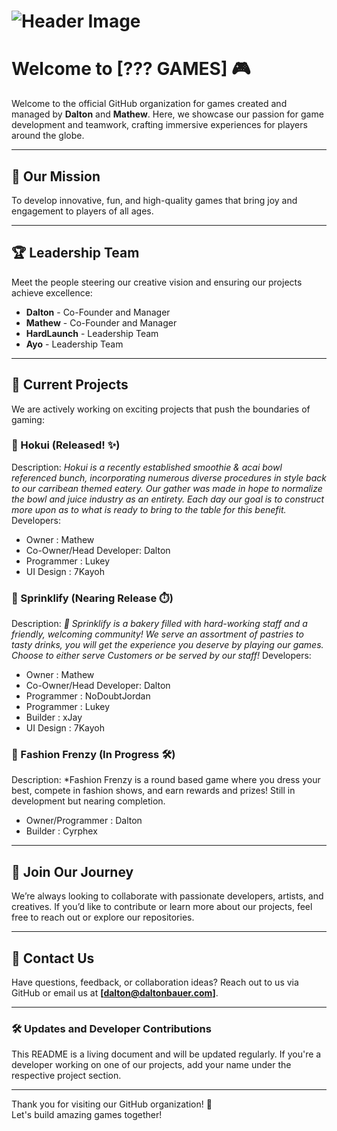 # ![Header Image](https://i.ibb.co/tBdn2Y6/Header.png) <!-- Replace with your header image link -->

# Welcome to [??? GAMES] 🎮

Welcome to the official GitHub organization for games created and managed by **Dalton** and **Mathew**. Here, we showcase our passion for game development and teamwork, crafting immersive experiences for players around the globe.

---

## 🎯 Our Mission
To develop innovative, fun, and high-quality games that bring joy and engagement to players of all ages.

---

## 🏆 Leadership Team
Meet the people steering our creative vision and ensuring our projects achieve excellence:
- **Dalton** - Co-Founder and Manager  
- **Mathew** - Co-Founder and Manager  
- **HardLaunch** - Leadership Team  
- **Ayo** - Leadership Team  

---

## 🌟 Current Projects
We are actively working on exciting projects that push the boundaries of gaming:

### 🔹 Hokui (Released! ✨)
Description: *Hokui is a recently established smoothie & acai bowl referenced bunch, incorporating numerous diverse procedures in style back to our carribean themed eatery. Our gather was made in hope to normalize the bowl and juice industry as an entirety. Each day our goal is to construct more upon as to what is ready to bring to the table for this benefit.*  
Developers:  
- Owner : Mathew
- Co-Owner/Head Developer: Dalton
- Programmer : Lukey
- UI Design : 7Kayoh

### 🔹 Sprinklify (Nearing Release ⏱️)
Description: *🧁 Sprinklify is a bakery filled with hard-working staff and a friendly, welcoming community! We serve an assortment of pastries to tasty drinks, you will get the experience you deserve by playing our games. Choose to either serve Customers or be served by our staff!*
Developers:  
- Owner : Mathew
- Co-Owner/Head Developer: Dalton
- Programmer : NoDoubtJordan
- Programmer : Lukey
- Builder : xJay
- UI Design : 7Kayoh


### 🔹 Fashion Frenzy (In Progress 🛠️)
Description: *Fashion Frenzy is a round based game where you dress your best, compete in fashion shows, and earn rewards and prizes! Still in development but nearing completion.
- Owner/Programmer : Dalton
- Builder : Cyrphex

---

## 🤝 Join Our Journey
We’re always looking to collaborate with passionate developers, artists, and creatives. If you’d like to contribute or learn more about our projects, feel free to reach out or explore our repositories.

---

## 📩 Contact Us
Have questions, feedback, or collaboration ideas? Reach out to us via GitHub or email us at **[dalton@daltonbauer.com]**.

---

### 🛠️ Updates and Developer Contributions
This README is a living document and will be updated regularly. If you're a developer working on one of our projects, add your name under the respective project section.

---

Thank you for visiting our GitHub organization! 🚀  
Let's build amazing games together!
